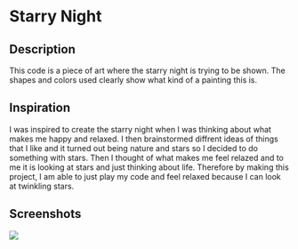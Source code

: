 # Starry Night 
<h2> Description </h2>
This code is a piece of art where the starry night is trying to be shown. The shapes and colors used clearly show what kind of a painting this is. 
<h2> Inspiration </h2>
I was inspired to create the starry night when I was thinking about what makes me happy and relaxed. I then brainstormed diffrent ideas of things that I like and it turned out being nature and stars so I decided to do something with stars. Then I thought of what makes me feel relazed and to me it is looking at stars and just thinking about life. Therefore by making this project, I am able to just play my code and feel relaxed because I can look at twinkling stars. 
<h2> Screenshots </h2>
<img src = http://imgur.com/a/0NQrw
